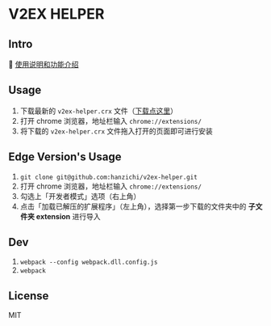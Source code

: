 # V2EX HELPER

## Intro

:rocket: [使用说明和功能介绍](INTRO.md)

## Usage

1. 下载最新的 `v2ex-helper.crx` 文件（[下载点这里](https://github.com/hanzichi/v2ex-helper/releases)）
2. 打开 chrome 浏览器，地址栏输入 `chrome://extensions/`
3. 将下载的 `v2ex-helper.crx` 文件拖入打开的页面即可进行安装

## Edge Version's Usage

1. `git clone git@github.com:hanzichi/v2ex-helper.git`
2. 打开 chrome 浏览器，地址栏输入 `chrome://extensions/`
3. 勾选上「开发者模式」选项（右上角）
4. 点击「加载已解压的扩展程序」（左上角），选择第一步下载的文件夹中的 **子文件夹 extension** 进行导入

## Dev 

1. `webpack --config webpack.dll.config.js`
2. `webpack`

## License

MIT
